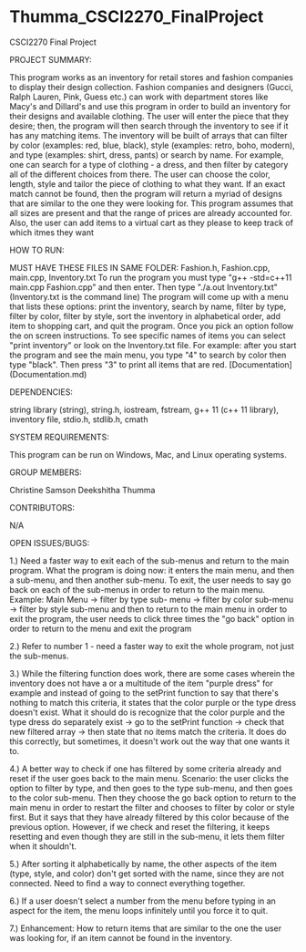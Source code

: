 # Thumma_CSCI2270_FinalProject
CSCI2270 Final Project

PROJECT SUMMARY:

This program works as an inventory for retail stores and fashion companies to display their design collection. Fashion companies and designers (Gucci, 
Ralph Lauren, Pink, Guess etc.) can work with department stores like Macy's and Dillard's and use this program in order to build an inventory for their 
designs and available clothing. The user will enter the piece that they desire; then, the program will then search through the inventory to see if it has any
matching items. The inventory will be built of arrays that can filter by color (examples: red, blue, black), style (examples: retro, boho, modern), and type 
(examples: shirt, dress, pants) or search by name. For example, one can search for a type of clothing - a dress, and then filter by category all of the 
different choices from there. The user can choose the color, length, style and tailor the piece of clothing to what they want. If an exact match cannot be 
found, then the program will return a myriad of designs that are similar to the one they were looking for. This program assumes that all sizes are present 
and that the range of prices are already accounted for. Also, the user can add items to a virtual cart as they please to keep track of which itmes they want
 
HOW TO RUN:

MUST HAVE THESE FILES IN SAME FOLDER: Fashion.h, Fashion.cpp, main.cpp, Inventory.txt
To run the program you must type "g++ -std=c++11 main.cpp Fashion.cpp" and then enter.
Then type "./a.out Inventory.txt" (Inventory.txt is the command line)
The program will come up with a menu that lists these options: print the inventory, search by name, filter by type, filter by color, filter by style, sort the inventory in alphabetical order, add item to shopping cart, and quit the program. Once you pick an option follow the on screen instructions. To see specific names of items you can select "print inventory" or look on the Inventory.txt file. For example: after you start the program and see the main menu, you type "4" to search by color then type "black". Then press "3" to print all items that are red.
[Documentation] (Documentation.md)


DEPENDENCIES:

string library (string),
string.h,
iostream,
fstream,
g++ 11 (c++ 11 library),
inventory file,
stdio.h,
stdlib.h,
cmath

SYSTEM REQUIREMENTS:

This program can be run on Windows, Mac, and Linux operating systems. 

GROUP MEMBERS:

Christine Samson
Deekshitha Thumma

CONTRIBUTORS:

N/A

OPEN ISSUES/BUGS:

1.) Need a faster way to exit each of the sub-menus and return to the main program. What the program is doing now: it enters the main menu, and then a 
    sub-menu, and then another sub-menu. To exit, the user needs to say go back on each of the sub-menus in order to return to the main menu. Example: Main Menu -> filter by type sub-
    menu -> filter by color sub-menu -> filter by style sub-menu and then to return to the main menu in order to exit the program, the user needs to click 
    three times the "go back" option in order to return to the menu and exit the program
    
2.) Refer to number 1 - need a faster way to exit the whole program, not just the sub-menus.

3.) While the filtering function does work, there are some cases wherein the inventory does not have a or a multitude of the item "purple dress" for example
    and instead of going to the setPrint function to say that there's nothing to match this criteria, it states that the color purple or the type dress 
    doesn't exist. What it should do is recognize that the color purple and the type dress do separately exist -> go to the setPrint function -> check that
    new filtered array -> then state that no items match the criteria. It does do this correctly, but sometimes, it doesn't work out the way that one wants
    it to.
    
4.) A better way to check if one has filtered by some criteria already and reset if the user goes back to the main menu. Scenario: the user clicks the option 
    to filter by type, and then goes to the type sub-menu, and then goes to the color sub-menu. Then they choose the go back option to return to the main menu
    in order to restart the filter and chooses to filter by color or style first. But it says that they have already filtered by this color because of the 
    previous option. However, if we check and reset the filtering, it keeps resetting and even though they are still in the sub-menu, it lets them filter when 
    it shouldn't. 
    
5.) After sorting it alphabetically by name, the other aspects of the item (type, style, and color) don't get sorted with the name, since they are not connected. Need to find a way to connect everything together.

6.) If a user doesn't select a number from the menu before typing in an aspect for the item, the menu loops infinitely until you force it to quit.
    
7.) Enhancement: How to return items that are similar to the one the user was looking for, if an item cannot be found in the inventory.


